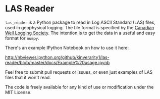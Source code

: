 LAS Reader
==========

``las_reader`` is a Python package to read in Log ASCII Standard (LAS) files, used in geophysical 
logging. The file format is specified by the 
[Canadian Well Logging Society](http://cwls.org/las_info.php). The intention is to get the data in a useful and easy format for ``numpy``.

There's an example IPython Notebook on how to use it here: 

http://nbviewer.ipython.org/github/kinverarity1/las-reader/blob/master/docs/Example%20usage.ipynb

Feel free to submit pull requests or issues, or even just examples of LAS files that it won't read.

The code is freely available for any kind of use or modification under the MIT License.

